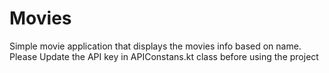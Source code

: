 # Movies
Simple movie application that displays the movies info based on name.
Please Update the API key in APIConstans.kt class before using the project
